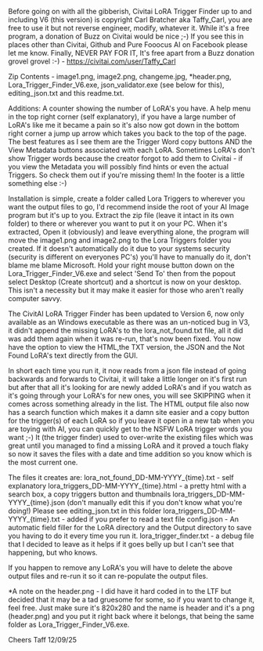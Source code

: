 Before going on with all the gibberish, Civitai LoRA Trigger Finder up to and including V6 (this version) is copyright Carl Bratcher aka Taffy_Carl, you are free to use it but not reverse engineer, modify, whatever it. While it's a free program, a donation of Buzz on Civitai would be nice ;-) If you see this in places other than Civitai, Github and Pure Fooocus AI on Facebook please let me know. Finally, NEVER PAY FOR IT, It's free apart from a Buzz donation grovel grovel :-) - https://civitai.com/user/Taffy_Carl

Zip Contents - image1.png, image2.png, changeme.jpg, *header.png, Lora_Trigger_Finder_V6.exe, json_validator.exe (see below for this), editing_json.txt and this readme.txt.

Additions: A counter showing the number of LoRA's you have. A help menu in the top right corner (self explanatory), if you have a large number of LoRA's like me it became a pain so it's also now got down in the bottom right corner a jump up arrow which takes you back to the top of the page. The best features as I see them are the Trigger Word copy buttons AND the View Metadata buttons associated with each LoRA. Sometimes LoRA's don't show Trigger words because the creator forgot to add them to Civitai - if you view the Metadata you will possibly find hints or even the actual Triggers. So check them out if you're missing them! In the footer is a little something else :-)

Installation is simple, create a folder called Lora Triggers to wherever you want the output files to go, I'd recommend inside the root of your AI Image program but it's up to you. Extract the zip file (leave it intact in its own folder) to there or wherever you want to put it on your PC. When it's extracted, Open it (obviously) and leave everything alone, the program will move the image1.png and image2.png to the Lora Triggers folder you created. If it doesn't automatically do it due to your systems security (security is different on everyones PC's) you'll have to manually do it, don't blame me blame Microsoft. Hold your right mouse button down on the Lora_Trigger_Finder_V6.exe and select 'Send To' then from the popout select Desktop (Create shortcut) and a shortcut is now on your desktop. This isn't a necessity but it may make it easier for those who aren't really computer savvy.

The CivitAI LoRA Trigger Finder has been updated to Version 6, now only available as an Windows executable as there was an un-noticed bug in V3, it didn't append the missing LoRA's to the lora_not_found.txt file, all it did was add them again when it was re-run, that's now been fixed. You now have the option to view the HTML,the TXT version, the JSON and the Not Found LoRA's text directly from the GUI.

In short each time you run it, it now reads from a json file instead of going backwards and forwards to Civitai, it will take a little longer on it's first run but after that all it's looking for are newly added LoRA's and if you watch as it's going through your LoRA's for new ones, you will see SKIPPING when it comes across something already in the list. The HTML output file also now has a search function which makes it a damn site easier and a copy button for the trigger(s) of each LoRA so if you leave it open in a new tab when you are toying with AI, you can quickly get to the NSFW LoRA trigger words you want ;-)
It (the trigger finder) used to over-write the existing files which was great until you managed to find a missing LoRA and it proved a touch flaky so now it saves the files with a date and time addition so you know which is the most current one.

The files it creates are:
lora_not_found_DD-MM-YYYY_{time}.txt - self explanatory
lora_triggers_DD-MM-YYYY_{time}.html - a pretty html with a search box, a copy triggers button and thumbnails
lora_triggers_DD-MM-YYYY_{time}.json (don't manually edit this if you don't know what you're doing!)
Please see editing_json.txt in this folder
lora_triggers_DD-MM-YYYY_{time}.txt - added if you prefer to read a text file
config.json - An automatic field filler for the LoRA directory and the Output directory to save you having to do it every time you run it.
lora_trigger_finder.txt - a debug file that I decided to leave as it helps if it goes belly up but I can't see that happening, but who knows.

If you happen to remove any LoRA's you will have to delete the above output files and re-run it so it can re-populate the output files.

*A note on the header.png - I did have it hard coded in to the LTF but decided that it may be a tad gruesome for some, so if you want to change it, feel free. Just make sure it's 820x280 and the name is header and it's a png (header.png) and you put it right back where it belongs, that being the same folder as Lora_Trigger_Finder_V6.exe.

Cheers
Taff
12/09/25 
